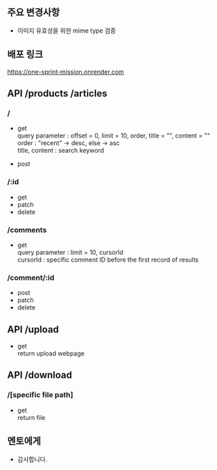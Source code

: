 ## 주요 변경사항

- 이미지 유효성을 위한 mime type 검증

## 배포 링크

https://one-sprint-mission.onrender.com

## API /products /articles

### /

- get<br/>
  query parameter : offset = 0, limit = 10, order, title = "", content = ""<br/>
  order : "recent" -> desc, else -> asc<br/>
  title, content : search keyword

- post

### /:id

- get
- patch
- delete

### /comments

- get<br/>
  query parameter : limit = 10, cursorId<br/>
  cursorId : specific comment ID before the first record of results

### /comment/:id

- post
- patch
- delete

## API /upload

- get<br/>
  return upload webpage

## API /download

### /[specific file path]

- get<br/>
  return file

## 멘토에게

- 감사합니다.
